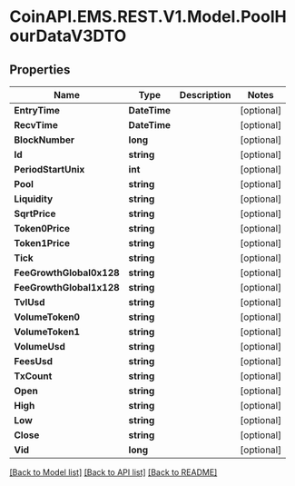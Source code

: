 # CoinAPI.EMS.REST.V1.Model.PoolHourDataV3DTO

## Properties

Name | Type | Description | Notes
------------ | ------------- | ------------- | -------------
**EntryTime** | **DateTime** |  | [optional] 
**RecvTime** | **DateTime** |  | [optional] 
**BlockNumber** | **long** |  | [optional] 
**Id** | **string** |  | [optional] 
**PeriodStartUnix** | **int** |  | [optional] 
**Pool** | **string** |  | [optional] 
**Liquidity** | **string** |  | [optional] 
**SqrtPrice** | **string** |  | [optional] 
**Token0Price** | **string** |  | [optional] 
**Token1Price** | **string** |  | [optional] 
**Tick** | **string** |  | [optional] 
**FeeGrowthGlobal0x128** | **string** |  | [optional] 
**FeeGrowthGlobal1x128** | **string** |  | [optional] 
**TvlUsd** | **string** |  | [optional] 
**VolumeToken0** | **string** |  | [optional] 
**VolumeToken1** | **string** |  | [optional] 
**VolumeUsd** | **string** |  | [optional] 
**FeesUsd** | **string** |  | [optional] 
**TxCount** | **string** |  | [optional] 
**Open** | **string** |  | [optional] 
**High** | **string** |  | [optional] 
**Low** | **string** |  | [optional] 
**Close** | **string** |  | [optional] 
**Vid** | **long** |  | [optional] 

[[Back to Model list]](../README.md#documentation-for-models) [[Back to API list]](../README.md#documentation-for-api-endpoints) [[Back to README]](../README.md)

